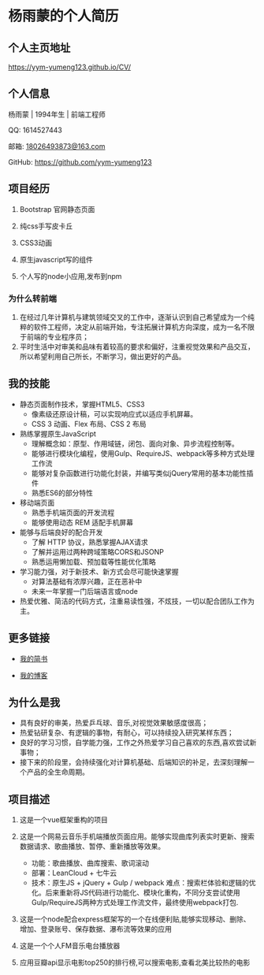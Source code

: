 # 杨雨蒙的个人简历
## 个人主页地址
https://yym-yumeng123.github.io/CV/

## 个人信息

杨雨蒙  |  1994年生  |  前端工程师 

QQ: 1614527443

邮箱: 18026493873@163.com

GitHub: https://github.com/yym-yumeng123

## 项目经历

1. Bootstrap 官网静态页面

2. 纯css手写皮卡丘

3. CSS3动画

4. 原生javascript写的组件

5. 个人写的node小应用,发布到npm


### 为什么转前端

1. 在经过几年计算机与建筑领域交叉的工作中，逐渐认识到自己希望成为一个纯粹的软件工程师，决定从前端开始，专注拓展计算机方向深度，成为一名不限于前端的专业程序员；
2. 平时生活中对审美和品味有着较高的要求和偏好，注重视觉效果和产品交互，所以希望利用自己所长，不断学习，做出更好的产品。

## 我的技能

- 静态页面制作技术，掌握HTML5、CSS3
  - 像素级还原设计稿，可以实现响应式以适应手机屏幕。
  - CSS 3 动画、Flex 布局、CSS 2 布局
- 熟练掌握原生JavaScript
  - 理解概念如：原型、作用域链，闭包、面向对象、异步流程控制等。
  - 能够进行模块化编程，使用Gulp、RequireJS、webpack等多种方式处理工作流
  - 能够对复杂函数进行功能化封装，并编写类似jQuery常用的基本功能性插件
  - 熟悉ES6的部分特性
- 移动端页面
  - 熟悉手机端页面的开发流程
  - 能够使用动态 REM 适配手机屏幕
- 能够与后端良好的配合开发
  - 了解 HTTP 协议，熟悉掌握AJAX请求
  - 了解并运用过两种跨域策略CORS和JSONP
  - 熟悉运用懒加载、预加载等性能优化策略
- 学习能力强，对于新技术、新方式会尽可能快速掌握
  - 对算法基础有浓厚兴趣，正在恶补中
  - 未来一年掌握一门后端语言或node
- 热爱优雅、简洁的代码方式，注重易读性强，不炫技，一切以配合团队工作为主。

## 更多链接

- [我的简书](https://www.jianshu.com/u/5802949cb777)

- [我的博客](https://github.com/yym-yumeng123/blog)


## 为什么是我

- 具有良好的审美，热爱乒乓球、音乐,对视觉效果敏感度很高；
- 热爱钻研复杂、有逻辑的事物，有耐心，可以持续投入研究某样东西；
- 良好的学习习惯，自学能力强，工作之外热爱学习自己喜欢的东西,喜欢尝试新事物；
- 接下来的阶段里，会持续强化对计算机基础、后端知识的补足，去深刻理解一个产品的全生命周期。


## 项目描述
1. 这是一个vue框架重构的项目
2. 这是一个网易云音乐手机端播放页面应用。能够实现曲库列表实时更新、搜索数据请求、歌曲播放、暂停、重新播放等效果。
   - 功能：歌曲播放、曲库搜索、歌词滚动
   - 部署：LeanCloud + 七牛云
   - 技术：原生JS + jQuery + Gulp /  webpack
     难点：搜索栏体验和逻辑的优化。后来重新将JS代码进行功能化、模块化重构，不同分支尝试使用Gulp/RequireJS两种方式处理工作流文件，最终使用webpack打包.
     
3. 这是一个node配合express框架写的一个在线便利贴,能够实现移动、删除、增加、登录账号、保存数据、瀑布流等效果的应用
4. 这是一个个人FM音乐电台播放器
5. 应用豆瓣api显示电影top250的排行榜,可以搜索电影,查看北美比较热的电影
